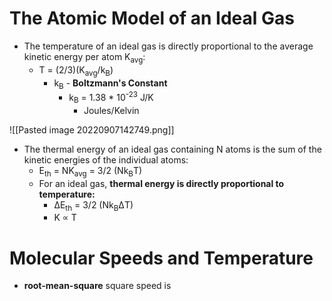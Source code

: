 # The Atomic Model of an Ideal Gas
- The temperature of an ideal gas is directly proportional to the average kinetic energy per atom K<sub>avg</sub>:
	-  T = (2/3)(K<sub>avg</sub>/k<sub>B</sub>)
		-  k<sub>B</sub> - **Boltzmann's Constant**
			-  k<sub>B</sub> = 1.38 * 10<sup>-23</sup> J/K
				- Joules/Kelvin

![[Pasted image 20220907142749.png]]

- The thermal energy of an ideal gas containing N atoms is the sum of the kinetic energies of the individual atoms: 
	- E<sub>th</sub> = NK<sub>avg</sub> = 3/2 (Nk<sub>B</sub>T)
	- For an ideal gas, **thermal energy is directly proportional to temperature:**
		- ΔE<sub>th</sub> = 3/2 (Nk<sub>B</sub>ΔT)
		- K ∝ T

# Molecular Speeds and Temperature
- **root-mean-square** square speed is